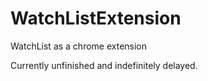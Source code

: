 # WatchListExtension
WatchList as a chrome extension

Currently unfinished and indefinitely delayed.